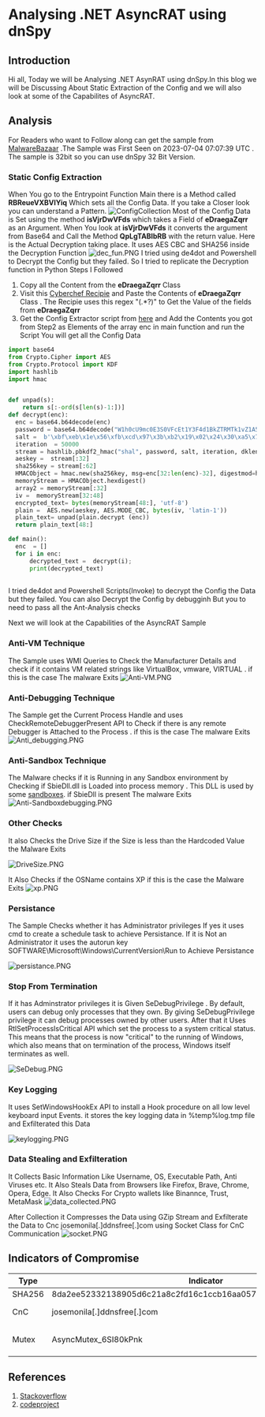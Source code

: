 # Analysing .NET AsyncRAT using dnSpy

## Introduction
Hi all, Today we will be Analysing .NET AsynRAT using dnSpy.In this blog we will be Discussing About Static Extraction of the Config and we will also look at some of the Capabilites of AsyncRAT. 

## Analysis
For Readers who want to Follow along can get the sample from [MalwareBazaar](https://bazaar.abuse.ch/sample/8da2ee52332138905d6c21a8c2fd16c1ccb16aa057b64df7e66f2bd38664e86f/) .The Sample was First Seen on 2023-07-04 07:07:39 UTC
. The sample is 32bit so you can use dnSpy 32 Bit Version. 

### Static Config Extraction

When You go to the Entrypoint Function Main there is a Method called **RBReueVXBVIYiq** Which sets all the Config Data. If you take a Closer look you can understand a Pattern. 
![ConfigCollection](ConfigCollection.PNG)
Most of the Config Data is Set using the method **isVjrDwVFds** which takes a Field of **eDraegaZqrr**  as an Argument. When You look at  **isVjrDwVFds** it converts the argument from Base64 and Call the Method **QpLgTABIbRB** with the return value. Here is the Actual Decryption taking place. It uses AES CBC and SHA256 inside the Decryption Function
![dec_fun.PNG](dec_fun.PNG)
I tried using de4dot and Powershell to Decrypt the Config but they failed. So I tried to replicate the Decryption function in Python
Steps I Followed
1) Copy all the Content  from the **eDraegaZqrr** Class
2) Visit this [Cyberchef Recipie](https://gchq.github.io/CyberChef/#recipe=Regular_expression('User%20defined','%22(.*?)%22',true,true,false,false,false,false,'List%20matches')) and Paste the Contents of **eDraegaZqrr** Class . The Recipie uses  this regex "(.*?)" to Get the Value of the  fields from **eDraegaZqrr** 
3) Get the Config Extractor script from [here](https://github.com/irfan-eternal/blog_temp/blob/main/AzyncRAT/config_extract.py) and Add the Contents you got from Step2 as Elements of the array enc in main function and run the Script You will get all the Config Data  

```Python
import base64
from Crypto.Cipher import AES
from Crypto.Protocol import KDF
import hashlib
import hmac


def unpad(s):
    return s[:-ord(s[len(s)-1:])]
def decrypt(enc):
  enc = base64.b64decode(enc)
  password = base64.b64decode("W1h0cU9mc0E3S0VFcEt1Y3F4d1BkZTRMTk1vZ1A5aWY=");
  salt =  b'\xbf\xeb\x1e\x56\xfb\xcd\x97\x3b\xb2\x19\x02\x24\x30\xa5\x78\x43\x00\x3d\x56\x44\xd2\x1e\x62\xb9\xd4\xf1\x80\xe7\xe6\xc3\x39\x41'
  iteration  = 50000
  stream = hashlib.pbkdf2_hmac("shal", password, salt, iteration, dklen = 100)
  aeskey =  stream[:32]
  sha256key = stream[:62]
  HMACObject = hmac.new(sha256key, msg=enc[32:len(enc)-32], digestmod=hashlib.sha256)
  memoryStream = HMACObject.hexdigest()
  array2 = memoryStream[:32]
  iv =  memoryStream[32:48]
  encrypted_text= bytes(memoryStream[48:], 'utf-8')
  plain =  AES.new(aeskey, AES.MODE_CBC, bytes(iv, 'latin-1'))
  plain_text= unpad(plain.decrypt (enc))
  return plain_text[48:]

def main():
  enc  = []
  for i in enc:
      decrypted_text =  decrypt(i);
      print(decrypted_text)
      
 ```
 I tried de4dot and Powershell Scripts(Invoke) to decrypt the Config the Data but they failed. You can also Decrypt the Config by debugginh But you to need to pass all the Ant-Analysis checks

Next we will look at the Capabilities of the AsyncRAT Sample

### Anti-VM Technique

The Sample uses WMI Queries to Check the Manufacturer Details and check if it contains VM related strings like VirtualBox, vmware, VIRTUAL . if this is the case The malware Exits
![Anti-VM.PNG](Anti-VM.PNG)

### Anti-Debugging Technique

The Sample get the Current Process Handle and uses CheckRemoteDebuggerPresent API to Check if there is any remote Debugger is Attached to the Process . if this is the case The malware Exits
![Anti_debugging.PNG](Anti_debugging.PNG)

### Anti-Sandbox Technique

The Malware checks if it is Running in any Sandbox environment by Checking if SbieDll.dll is Loaded into process memory . This DLL is used by some [sandboxes](https://sandboxie-website-archive.github.io/www.sandboxie.com/SBIE_DLL_API.html). if SbieDll is present The malware Exits
![Anti-Sandboxdebugging.PNG](Anti-Sandbox.PNG)

### Other Checks

It also Checks the Drive Size if the Size is less than the Hardcoded Value the Malware Exits

![DriveSize.PNG](DriveSize.PNG)

It Also Checks if the OSName contains XP if this is the case the Malware Exits
![xp.PNG](xp.PNG)


### Persistance

The Sample Checks whether it has Administrator privileges If yes it uses cmd to create a schedule task to achieve Persistance. If it is Not an Administrator it uses the autorun key SOFTWARE\Microsoft\Windows\CurrentVersion\Run to Achieve Persistance

![persistance.PNG](persistance.PNG)

### Stop From Termination

If it has Adminstrator privileges it is Given SeDebugPrivilege . By default, users can debug only processes that they own. By giving SeDebugPrivilege privilege it can debug processes owned by other users.  After that it Uses RtlSetProcessIsCritical API  which  set the process to a system critical status. This means that the process is now "critical" to the running of Windows, which also means that on termination of the process, Windows itself terminates as well. 

![SeDebug.PNG](SeDebug.PNG)

### Key Logging

It uses SetWindowsHookEx API to install a Hook procedure on all low level keyboard input Events. it stores the key logging data in %temp%log.tmp file and Exfilterated this Data

![keylogging.PNG](keylogging.PNG)


### Data Stealing and Exfilteration

It Collects Basic Information Like Username, OS, Executable Path, Anti Viruses etc. It Also Steals Data from Browsers like Firefox, Brave, Chrome, Opera, Edge. It Also Checks For Crypto  wallets like Binannce, Trust, MetaMask
![data_collected.PNG](data_collected.PNG)


After Collection it Compresses the Data using GZip Stream and Exfilterate the Data to Cnc josemonila[.]ddnsfree[.]com using Socket Class for CnC Communication
![socket.PNG](socket.PNG)


## Indicators of Compromise

| Type   | Indicator                                                        | Description                                                                 |
| ------ | ---------------------------------------------------------------- | --------------------------------------------------------------------------- |
| SHA256 | 8da2ee52332138905d6c21a8c2fd16c1ccb16aa057b64df7e66f2bd38664e86f | Initial File                                                                |
| CnC    | josemonila[.]ddnsfree[.]com                                      | Exfilteration of Data                                                       |
| Mutex  | AsyncMutex_6SI80kPnk                                             | To make sure to Run only once                                               |

## References

1) [Stackoverflow](https://stackoverflow.com/questions/12524994/encrypt-and-decrypt-using-pycrypto-aes-256) 
2) [codeproject](https://www.codeproject.com/Articles/43405/Protecting-Your-Process-with-RtlSetProcessIsCriti) 

 

